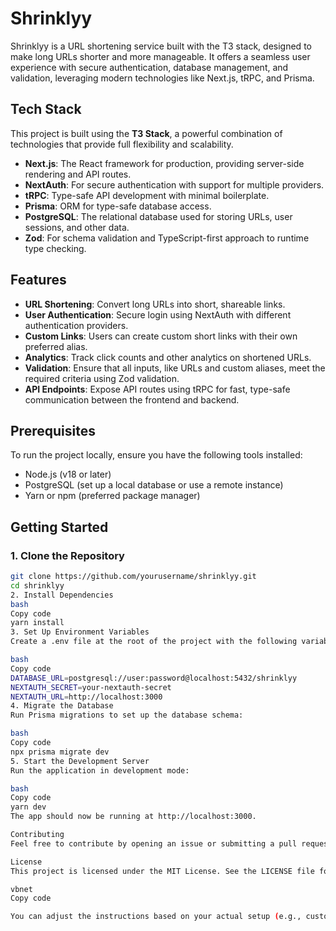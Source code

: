 # Shrinklyy

Shrinklyy is a URL shortening service built with the T3 stack, designed to make long URLs shorter and more manageable. It offers a seamless user experience with secure authentication, database management, and validation, leveraging modern technologies like Next.js, tRPC, and Prisma.

## Tech Stack

This project is built using the **T3 Stack**, a powerful combination of technologies that provide full flexibility and scalability.

- **Next.js**: The React framework for production, providing server-side rendering and API routes.
- **NextAuth**: For secure authentication with support for multiple providers.
- **tRPC**: Type-safe API development with minimal boilerplate.
- **Prisma**: ORM for type-safe database access.
- **PostgreSQL**: The relational database used for storing URLs, user sessions, and other data.
- **Zod**: For schema validation and TypeScript-first approach to runtime type checking.

## Features

- **URL Shortening**: Convert long URLs into short, shareable links.
- **User Authentication**: Secure login using NextAuth with different authentication providers.
- **Custom Links**: Users can create custom short links with their own preferred alias.
- **Analytics**: Track click counts and other analytics on shortened URLs.
- **Validation**: Ensure that all inputs, like URLs and custom aliases, meet the required criteria using Zod validation.
- **API Endpoints**: Expose API routes using tRPC for fast, type-safe communication between the frontend and backend.

## Prerequisites

To run the project locally, ensure you have the following tools installed:

- Node.js (v18 or later)
- PostgreSQL (set up a local database or use a remote instance)
- Yarn or npm (preferred package manager)

## Getting Started

### 1. Clone the Repository

```bash
git clone https://github.com/yourusername/shrinklyy.git
cd shrinklyy
2. Install Dependencies
bash
Copy code
yarn install
3. Set Up Environment Variables
Create a .env file at the root of the project with the following variables:

bash
Copy code
DATABASE_URL=postgresql://user:password@localhost:5432/shrinklyy
NEXTAUTH_SECRET=your-nextauth-secret
NEXTAUTH_URL=http://localhost:3000
4. Migrate the Database
Run Prisma migrations to set up the database schema:

bash
Copy code
npx prisma migrate dev
5. Start the Development Server
Run the application in development mode:

bash
Copy code
yarn dev
The app should now be running at http://localhost:3000.

Contributing
Feel free to contribute by opening an issue or submitting a pull request! Make sure to follow the contribution guidelines.

License
This project is licensed under the MIT License. See the LICENSE file for more details.

vbnet
Copy code

You can adjust the instructions based on your actual setup (e.g., custom environment variables or additional dependencies).





